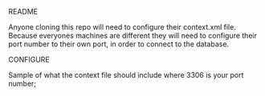 README

  Anyone cloning this repo will need to configure their context.xml file.
  Because everyones machines are different they will need to configure
  their port number to their own port, in order to connect to the database.
  
CONFIGURE
  
  Sample of what the context file should include where 3306 
  is your port number;
  
  <?xml version="1.0" encoding="UTF-8"?>
  <Context path="/Lab7">
    <Resource
        name="jdbc/userdb"
        url="jdbc:mysql://localhost:3306/userdb"  
        username="root"
        password="password"
        maxActive="100"
        maxIdle="30"
        maxWait="10000" 
        logAbandoned="true"
        removeAbandoned="true" 
        removeAbandonedTimeout="60"
        driverClassName="com.mysql.jdbc.Driver"
        type="javax.sql.DataSource"
        auth="Container"
    />
  </Context>
